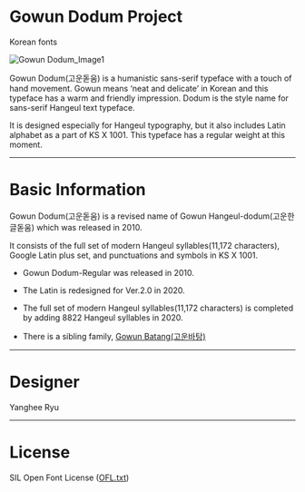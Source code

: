 # Gowun Dodum Project
Korean fonts

![Gowun Dodum_Image1](https://user-images.githubusercontent.com/47383432/107022160-f51fe780-679c-11eb-94bb-e743f1f27c05.jpg)

Gowun Dodum(고운돋움) is a humanistic sans-serif typeface with a touch of hand movement. Gowun means ‘neat and delicate’ in Korean and this typeface has a warm and friendly impression. Dodum is the style name for sans-serif Hangeul text typeface.

It is designed especially for Hangeul typography, but it also includes Latin alphabet as a part of KS X 1001. This typeface has a regular weight at this moment.

-----
# Basic Information
Gowun Dodum(고운돋움) is a revised name of Gowun Hangeul-dodum(고운한글돋움) which was released in 2010. 

It consists of the full set of modern Hangeul syllables(11,172 characters), Google Latin plus set, and punctuations and symbols in KS X 1001. 


- Gowun Dodum-Regular was released in 2010.
 
- The Latin is redesigned for Ver.2.0 in 2020.

- The full set of modern Hangeul syllables(11,172 characters) is completed by adding 8822 Hangeul syllables in 2020.

- There is a sibling family, [Gowun Batang(고운바탕)](https://github.com/yangheeryu/Gowun-Batang)

-----
# Designer

Yanghee Ryu

-----

# License

SIL Open Font License ([OFL.txt](OFL.txt))
